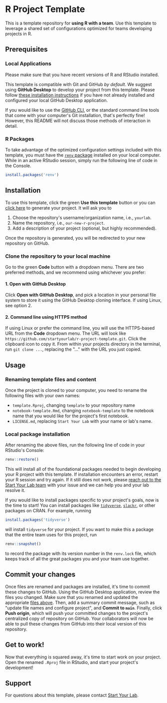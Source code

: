 # R Project Template

This is a template repository for **using R with a team**. Use this template to leverage a shared set of configurations optimized for teams developing projects in R.

## Prerequisites

### Local Applications

Please make sure that you have recent versions of R and RStudio installed.

This template is compatible with Git and GitHub _by default_. We suggest using **GitHub Desktop** to develop your project from this template. Please follow [these installation instructions](https://www.startyourlab.com/docs/github-desktop) if you have not already installed and configured your local GitHub Desktop application.

If you would like to use the [GitHub CLI](https://cli.github.com/), or the standard command line tools that come with your computer's Git installation, that's perfectly fine! However, this README will not discuss those methods of interaction in detail.

### R Packages

To take advantage of the optimized configuration settings included with this template, you must have the [`renv` package](https://rstudio.github.io/renv/articles/renv.html) installed on your local computer. While in an active RStudio session, simply run the following line of code in the Console.

```r
install.packages('renv')
```

## Installation

To use this template, click the green **Use this template** button or you can [click here](https://github.com/startyourlab/r-project-template/generate) to generate your project. It will ask you to 

1. Choose the repository's username/organization name, i.e., `yourlab`.
2. Name the repository, i.e., `our-new-r-project`.
3. Add a description of your project (optional, but highly recommended).

Once the repository is generated, you will be redirected to your new repository on GitHub.

### Clone the repository to your local machine

Go to the green **Code** button with a dropdown menu. There are two preferred methods, and we recommend using whichever you prefer:

#### 1. Open with GitHub Desktop

Click **Open with GitHub Desktop**, and pick a location in your personal file system to store it using the GitHub Desktop cloning interface. If using Linux, see option 2.

#### 2. Command line using HTTPS method

If using Linux or prefer the command line, you will use the HTTPS-based URL from the **Code** dropdown menu. The URL will look like `https://github.com/startyourlab/r-project-template.git`. Click the clipboard icon to copy it. From within your projects directory in the terminal, run `git clone ...`, replacing the "..." with the URL you just copied.

## Usage

### Renaming template files and content

Once the project is cloned to your computer, you need to rename the following files with your own names:

- `template.Rproj`, changing `template` to your repository name
- `notebook-template.Rmd`, changing `notebook-template` to the notebook
  name that you would like for the project's first notebook.
- `LICENSE.md`, replacing `Start Your Lab` with your name or lab's name.

### Local package installation

After renaming the above files, run the following line of code in your RStudio's Console:

```r
renv::restore()
```

This will install all of the foundational packages needed to begin developing your R project with this template. If installation encounters an error, restart your R session and try again. If it still does not work, please [reach out to the Start Your Lab team](https://www.startyourlab.com/community/support) with your issue and we can help you and your lab resolve it.

If you would like to install packages specific to your project's goals, now is the time to start! You can install packages like [`tidyverse`](https://www.tidyverse.org/), [`slackr`](https://mrkaye97.github.io/slackr/), or other packages on CRAN. For example, running

```r
install.packages('tidyverse')
```

will install `tidyverse` for your project. If you want to make this a package that the entire team uses for this project, run

```r
renv::snapshot()
```

to record the package with its version number in the `renv.lock` file, which keeps track of all the great packages you and your team use together.

## Commit your changes

Once files are renamed and packages are installed, it's time to commit these changes to GitHub. Using the GitHub Desktop application, review the files you changed. Make sure that you renamed and updated the appropriate [files above](#usage). Then, add a summary commit message, such as "update file names and configure project", and **Commit to `main`**. Finally, click **Push origin**, which will push your committed changes to the project's centralized copy of repository on GitHub. Your collaborators will now be able to pull these changes from GitHub into their local version of this repository.

## Get to work!

Now that everything is squared away, it's time to start work on your project. Open the renamed `.Rproj` file in RStudio, and start your project's development!

## Support

For questions about this template, please contact [Start Your Lab](https://www.startyourlab.com/community/support).
